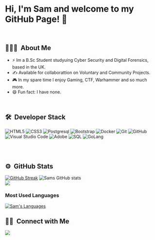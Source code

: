 # Hi, I'm Sam and welcome to my GitHub Page! 👋
<br/>

## 👨🏻‍💻 &nbsp;About Me&nbsp;
- ⚡ Im a B.Sc Student studyuing Cyber Security and Digital Forensics, based in the UK.
- ✍️ Available for collaborattion on Voluntary and Community Projects.
- 🎮 In my spare time I enjoy Gaming, CTF, Warhammer and so much more.
- 😄 Fun fact: I have none.
<br/>

## 🛠 &nbsp;Developer Stack&nbsp;&nbsp;
![HTML5](https://img.shields.io/badge/-HTML5-333333?style=flat&logo=HTML5)
![CSS3](https://img.shields.io/badge/-CSS3-333333?style=flat&logo=CSS3&logoColor=1572B6)
![Postgresql](https://img.shields.io/badge/-PostgreSQL-333333?style=flat&logo=postgresql&logoColor=FFFFFF)
![Bootstrap](https://img.shields.io/badge/-Bootstrap-333333?style=flat&logo=bootstrap)
![Docker](https://img.shields.io/badge/-Docker-333333?style=flat&logo=docker)
![Git](https://img.shields.io/badge/-Git-333333?style=flat&logo=git)
![GitHub](https://img.shields.io/badge/-GitHub-333333?style=flat&logo=github)
![Visual Studio Code](https://img.shields.io/badge/-VS%20Code-05122A?style=flat&logo=visual-studio-code&logoColor=007ACC)
![Adobe](https://img.shields.io/badge/-Adobe-333333?style=flat&logo=adobe)
![SQL](https://img.shields.io/badge/-SQL-333333?style=flat&logo=sql)
![GoLang](https://img.shields.io/badge/-GoLang-333333?style=flat&logo=GoLang)

<!--
![Enzyme](https://img.shields.io/badge/-Enzyme-333333?style=flat&logo=enzyme)
![Rest](https://img.shields.io/badge/-REST-333333?style=flat&logo=rest)
![Restful](https://img.shields.io/badge/-RESTful-333333?style=flat&logo=restful)
![API](https://img.shields.io/badge/-API-333333?style=flat&logo=api)
![API](https://img.shields.io/badge/-API-333333?style=flat&logo=rest-api)
-->

<br/><br/>

## ⚙️ &nbsp;GitHub Stats&nbsp;&nbsp;
[![GitHub Streak](https://github-readme-streak-stats.herokuapp.com/?user=SamTruss&theme=nightowl)](https://git.io/streak-stats)
![Sams GitHub stats](https://github-readme-stats.vercel.app/api?username=SamTruss&theme=nightowl&show_icons=true)
<br/>
<a href="https://github.com/Meghna-DAS/github-profile-views-counter">
  <img src="https://komarev.com/ghpvc/?username=SamTruss">
</a>

### Most Used Languages&nbsp;&nbsp;
<a href="https://github.com/Samruss/github-readme-stats"><img alt="Sam's Languages" src="https://github-readme-stats.vercel.app/api/top-langs/?username=SamTruss&langs_count=8&count_private=true&layout=compact&theme=react&hide_border=true&bg_color=0D1117" /></a>

## 🤝🏻 &nbsp;Connect with Me&nbsp;&nbsp;
<a target="_blank" title="https://www.linkedin.com/in/Samuel-Truss" href="https://www.linkedin.com/in/Samuel-Truss"><img src="https://img.shields.io/badge/-Samuel&nbsp;Truss-0077B5?style=flat&logo=Linkedin&logoColor=white"/></a>
